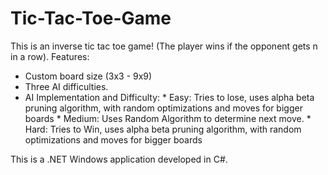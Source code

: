 # Tic-Tac-Toe-Game

This is an inverse tic tac toe game! (The player wins if the opponent gets n in a row). Features:

* Custom board size (3x3 - 9x9)
*  Three AI difficulties.
* AI Implementation and Difficulty:
          * Easy: Tries to lose, uses alpha beta pruning algorithm, with random optimizations and moves for bigger boards
          * Medium: Uses Random Algorithm to determine next move.
          * Hard: Tries to Win, uses alpha beta pruning algorithm, with random optimizations and moves for bigger boards
           
This is a .NET Windows application developed in C#.
